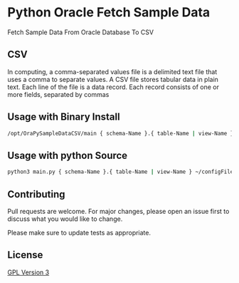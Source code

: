 # Python Oracle Fetch Sample Data

Fetch Sample Data From Oracle Database To CSV

## CSV

In computing, a comma-separated values file is a delimited text file that uses a comma to separate values. 
A CSV file stores tabular data in plain text. 
Each line of the file is a data record. 
Each record consists of one or more fields, separated by commas

## Usage with Binary Install
```sh
/opt/OraPySampleDataCSV/main { schema-Name }.{ table-Name | view-Name } ~/configFile.ini ~/log/
```

## Usage with python Source

```sh
python3 main.py { schema-Name }.{ table-Name | view-Name } ~/configFile.ini ~/log/
```

## Contributing
Pull requests are welcome. For major changes, please open an issue first to discuss what you would like to change.

Please make sure to update tests as appropriate.


## License
[GPL Version 3](https://www.gnu.org/licenses/gpl-3.0.en.html/)